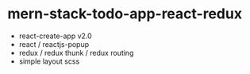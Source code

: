 # mern-stack-todo-app-react-redux

- react-create-app v2.0
- react / reactjs-popup
- redux / redux thunk / redux routing
- simple layout scss
